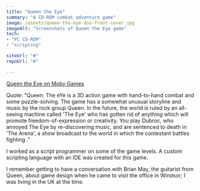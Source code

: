```yaml
---
title: "Queen the Eye"
summary: "A CD-ROM combat adventure game"
image: /assets/queen-the-eye-dos-front-cover.jpg
imageAlt: "Screenshots of Queen the Eye game"
tech:
- "PC CD-ROM"
- "scripting"

siteUrl: "#"
repoUrl: "#"

---
```


[Queen the Eye on Moby Games](https://www.mobygames.com/game/2220/queen-the-eye/)

Quote: "Queen: The eYe is a 3D action game with hand-to-hand combat and some puzzle-solving. The game has a somewhat unusual storyline and music by the rock group Queen. In the future, the world is ruled by an all-seeing machine called 'The Eye' who has gotten rid of anything which will promote freedom-of-expression or creativity. You play Dubroc, who annoyed The Eye by re-discovering music, and are sentenced to death in 'The Arena', a show broadcast to the world in which the contestant battles fighting ."

I worked as a script programmer on some of the game levels.  A custom scripting language with an IDE was created for this game.

I remember getting to have a conversation with Brian May, the guitarist from Queen, about game design when he came to visit the office in Windsor; I was living in the UK at the time. 